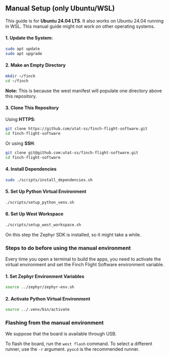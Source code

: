 ## Manual Setup (only Ubuntu/WSL)

This guide is for **Ubuntu 24.04 LTS**. It also works on Ubuntu 24.04 running in WSL. This manual guide might not work on other operating systems.

#### 1. Update the System:

```sh
sudo apt update
sudo apt upgrade
```

#### 2. Make an Empty Directory

```sh
mkdir ~/finch
cd ~/finch
```
**Note:** This is because the west manifest will populate one directory above this repository.

#### 3. Clone This Repository

Using **HTTPS**:

```sh
git clone https://github.com/utat-ss/finch-flight-software.git
cd finch-flight-software
```

Or using **SSH**:

```sh
git clone git@github.com:utat-ss/finch-flight-software.git
cd finch-flight-software
```

#### 4. Install Dependencies

```sh
sudo ./scripts/install_dependencies.sh
```

#### 5. Set Up Python Virtual Environment

```sh
./scripts/setup_python_venv.sh
```

#### 6. Set Up West Workspace

```sh
./scripts/setup_west_workspace.sh
```

On this step the Zephyr SDK is installed, so it might take a while.

### Steps to do before using the manual environment

Every time you open a terminal to build the apps, you need to activate the virtual environment and set the Finch Flight Software environment variable.

#### 1. Set Zephyr Environment Variables
```sh
source ../zephyr/zephyr-env.sh
```

#### 2. Activate Python Virtual Environment
```sh
source ../.venv/bin/activate
```

### Flashing from the manual environment

We suppose that the board is available through USB.

To flash the board, run the `west flash` command. To select a different runner, use the `-r` argument. `pyocd` is the recommended runner.
